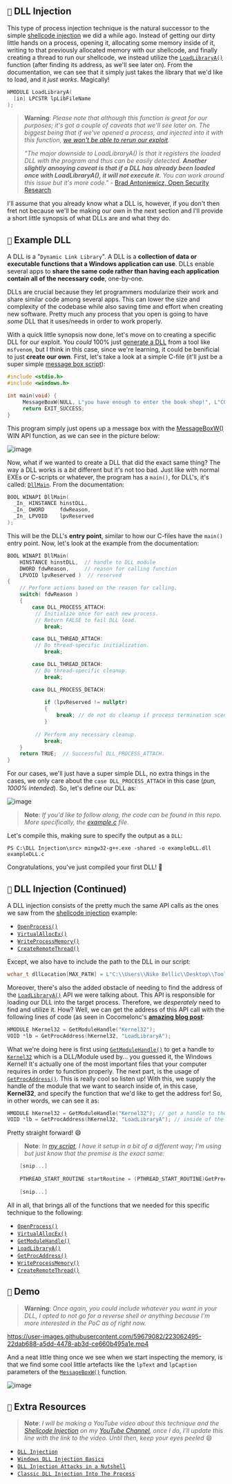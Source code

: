 ## `💉` DLL Injection

This type of process injection technique is the natural successor to the simple [shellcode injection](https://github.com/cr-0w/MALDEV/tree/main/Shellcode%20Injection) we did a while ago. Instead of getting our dirty little hands on a process, opening it, allocating some memory inside of it, writing to that previously allocated memory with our shellcode, and finally creating a thread to run our shellcode, we instead utilize the [`LoadLibraryA()`](https://learn.microsoft.com/en-us/windows/win32/api/libloaderapi/nf-libloaderapi-loadlibrarya?redirectedfrom=MSDN) function (after finding its address, as we'll see later on). From the documentation, we can see that it simply just takes the library that we'd like to load, and it *just works*. Magically!

```c
HMODULE LoadLibraryA(
  [in] LPCSTR lpLibFileName
);
```

> **Warning**: *Please note that although this function is great for our purposes; it's got a couple of caveats that we'll see later on. The biggest being that if we've opened a process, and injected into it with this function, [we won't be able to rerun our exploit](http://blog.opensecurityresearch.com/2013/01/windows-dll-injection-basics.html).*
>
> *"The major downside to LoadLibraryA() is that it registers the loaded DLL with the program and thus can be easily detected. **Another slightly annoying caveat is that if a DLL has already been loaded once with LoadLibraryA(), it will not execute it.** You can work around this issue but it's more code."* - [Brad Antoniewicz, Open Security Research](http://blog.opensecurityresearch.com/2013/01/windows-dll-injection-basics.html)

I'll assume that you already know what a DLL is, however, if you don't then fret not because we'll be making our own in the next section and I'll provide a short little synopsis of what DLLs are and what they do.

## `🔖` Example DLL

A DLL is a "`Dynamic Link Library`". A DLL is a **collection of data or executable functions that a Windows application can use**. DLLs enable several apps to **share the same code rather than having each application contain all of the necessary code**, one-by-one.

DLLs are crucial because they let programmers modularize their work and share similar code among several apps. This can lower the size and complexity of the codebase while also saving time and effort when creating new software. Pretty much any process that you open is going to have *some* DLL that it uses/needs in order to work properly.

With a quick little synopsis now done, let's move on to creating a specific DLL for our exploit. You *could* 100% just [generate a DLL](https://pentestlab.blog/2017/04/04/dll-injection/) from a tool like `msfvenom`, but I think in this case, since we're learning, it could be benificial to just **create our own**. First, let's take a look at a simple C-file (it'll just be a super simple [message box script](https://github.com/cr-0w/low-level/blob/main/C/winapi/winapi.c)):

```cpp
#include <stdio.h>
#include <windows.h>

int main(void) {
     MessageBoxW(NULL, L"you have enough to enter the book shop!", L"COME IN!", MB_OK);
     return EXIT_SUCCESS;
}
```

This program simply just opens up a message box with the [MessageBoxW()](https://learn.microsoft.com/en-us/windows/win32/api/winuser/nf-winuser-messagebox) WIN API function, as we can see in the picture below:

![image](https://user-images.githubusercontent.com/59679082/223012301-23fae22e-c3aa-41cc-ac34-534d9d452346.png)

Now, what if we wanted to create a DLL that did the exact same thing? The way a DLL works is a *bit* different but it's not too bad. Just like with normal EXEs or C-scripts or whatever, the program has a `main()`, for DLL's, it's called: [`DllMain`](https://learn.microsoft.com/en-us/windows/win32/dlls/dllmain). From the documentation:

```cpp
BOOL WINAPI DllMain(
  _In_ HINSTANCE hinstDLL,
  _In_ DWORD     fdwReason,
  _In_ LPVOID    lpvReserved
);
```

This will be the DLL's **entry point**, similar to how our C-files have the `main()` entry point. Now, let's look at the example from the documentation:

```cpp
BOOL WINAPI DllMain(
    HINSTANCE hinstDLL,  // handle to DLL module
    DWORD fdwReason,     // reason for calling function
    LPVOID lpvReserved )  // reserved
{
    // Perform actions based on the reason for calling.
    switch( fdwReason ) 
    { 
        case DLL_PROCESS_ATTACH:
         // Initialize once for each new process.
         // Return FALSE to fail DLL load.
            break;

        case DLL_THREAD_ATTACH:
         // Do thread-specific initialization.
            break;

        case DLL_THREAD_DETACH:
         // Do thread-specific cleanup.
            break;

        case DLL_PROCESS_DETACH:
        
            if (lpvReserved != nullptr)
            {
                break; // do not do cleanup if process termination scenario
            }
            
         // Perform any necessary cleanup.
            break;
    }
    return TRUE;  // Successful DLL_PROCESS_ATTACH.
}
```

For our cases, we'll just have a super simple DLL, no extra things in the cases, we only care about the `case DLL_PROCESS_ATTACH` in this case (*pun, 1000% intended*). So, let's define our DLL as:

![image](https://user-images.githubusercontent.com/59679082/223013305-3bae9d51-547c-429a-b0fc-1762735a10ad.png)

> **Note**: *If you'd like to follow along, the code can be found in this repo. More specifically, the [example.c](https://github.com/cr-0w/MALDEV/blob/main/DLL%20Injection/example.c) file*.

Let's compile this, making sure to specify the output as a `DLL`:

```
PS C:\DLL Injection\src> mingw32-g++.exe -shared -o exampleDLL.dll exampleDLL.c      
```

Congratulations, you've just compiled your first DLL! 🎉

## `💉` DLL Injection (Continued)

A DLL injection consists of the pretty much the same API calls as the ones we saw from the [shellcode injection](https://github.com/cr-0w/MALDEV/tree/main/Shellcode%20Injection) example:

- [`OpenProcess()`](https://learn.microsoft.com/en-us/windows/win32/api/processthreadsapi/nf-processthreadsapi-openprocess)
- [`VirtualAllocEx()`](https://learn.microsoft.com/en-us/windows/win32/api/memoryapi/nf-memoryapi-virtualallocex)
- [`WriteProcessMemory()`](https://learn.microsoft.com/en-us/windows/win32/api/memoryapi/nf-memoryapi-writeprocessmemory)
- [`CreateRemoteThread()`](https://learn.microsoft.com/en-us/windows/win32/api/processthreadsapi/nf-processthreadsapi-createremotethread)

Except, we also have to include the path to the DLL in our script:

```cpp
wchar_t dllLocation[MAX_PATH] = L"C:\\Users\\Niko Bellic\\Desktop\\Tools\\DLL Injection\\example.dll";
```

Moreover, there's also the added obstacle of needing to find the address of the [`LoadLibraryA()`](https://learn.microsoft.com/en-us/windows/win32/api/libloaderapi/nf-libloaderapi-loadlibrarya?redirectedfrom=MSDN) API we were talking about. This API is responsible for loading our DLL into the target process. Therefore, we *desperately* need to find and utilize it. How? Well, we can get the address of this API call with the following lines of code (as seen in Cocomelonc's [**amazing blog post**](https://cocomelonc.github.io/tutorial/2021/09/20/malware-injection-2.html):

```c
HMODULE hKernel32 = GetModuleHandle("Kernel32");
VOID *lb = GetProcAddress(hKernel32, "LoadLibraryA");
```

What we're doing here is first using [`GetModuleHandle()`](https://learn.microsoft.com/en-us/windows/win32/api/libloaderapi/nf-libloaderapi-getmodulehandlea) to get a handle to [`Kernel32`](https://www.techopedia.com/definition/3379/kernel32dll#:~:text=operations%20and%20interrupts.-,Kernel32.,other%20system%20or%20user%20processes.) which is a DLL/Module used by... you guessed it, the Windows Kernel! It's actually one of the most important files that your computer requires in order to function properly. The next part, is the usage of [`GetProcAddress()`](https://learn.microsoft.com/en-us/windows/win32/api/libloaderapi/nf-libloaderapi-getprocaddress). This is really cool so listen up! With this, we supply the handle of the module that we want to search inside of, in this case, **Kernel32**, and specify the function that we'd like to get the address for! So, in other words, we can see it as:

```c
HMODULE hKernel32 = GetModuleHandle("Kernel32"); // get a handle to the Kernel32 Module
VOID *lb = GetProcAddress(hKernel32, "LoadLibraryA"); // inside of the Kernel32 module, look for "LoadLibraryA()"
```

Pretty straight forward! 😄 

> **Note**: *In [my script](dll.c), I have it setup in a bit of a different way; I'm using but just know that the premise is the exact same:*

```c
    [snip...]
    
    PTHREAD_START_ROUTINE startRoutine = (PTHREAD_START_ROUTINE)GetProcAddress(GetModuleHandle(TEXT("Kernel32")), "LoadLibraryW"); 
    
    [snip...]
```

All in all, that brings all of the functions that we needed for this specific technique to the following:

- [`OpenProcess()`](https://learn.microsoft.com/en-us/windows/win32/api/processthreadsapi/nf-processthreadsapi-openprocess)
- [`VirtualAllocEx()`](https://learn.microsoft.com/en-us/windows/win32/api/memoryapi/nf-memoryapi-virtualallocex)
- [`GetModuleHandle()`](https://learn.microsoft.com/en-us/windows/win32/api/libloaderapi/nf-libloaderapi-getmodulehandlea)
- [`LoadLibraryA()`](https://learn.microsoft.com/en-us/windows/win32/api/libloaderapi/nf-libloaderapi-loadlibrarya?redirectedfrom=MSDN)
- [`GetProcAddress()`](https://learn.microsoft.com/en-us/windows/win32/api/libloaderapi/nf-libloaderapi-getprocaddress)
- [`WriteProcessMemory()`](https://learn.microsoft.com/en-us/windows/win32/api/memoryapi/nf-memoryapi-writeprocessmemory)
- [`CreateRemoteThread()`](https://learn.microsoft.com/en-us/windows/win32/api/processthreadsapi/nf-processthreadsapi-createremotethread)

## `💽` Demo

> **Warning**: *Once again, you could include whatever you want in your DLL, I opted to not go for a reverse shell or anything because I'm more interested in the PoC as of right now.* 

https://user-images.githubusercontent.com/59679082/223062495-22dab688-a5dd-4478-ab3d-ce660b495a1e.mp4

And a neat little thing once we see when we start inspecting the memory, is that we find some cool little artefacts like the `lpText` and `lpCaption` parameters of the [`MessageBoxW()`](https://learn.microsoft.com/en-us/windows/win32/api/winuser/nf-winuser-messageboxw) function.

![image](https://user-images.githubusercontent.com/59679082/223063205-0f81ffda-1c52-4e8e-8412-7b6886a3b0f2.png)

## `💖` Extra Resources

> **Note**: *I will be making a YouTube video about this technique and the [Shellcode Injection](https://github.com/cr-0w/MALDEV/tree/main/Shellcode%20Injection) on my [YouTube Channel](https://www.youtube.com/@crr0ww), once I do, I'll update this line with the link to the video. Until then, keep your eyes peeled* 😄 

- [`DLL Injection`](https://www.ired.team/offensive-security/code-injection-process-injection/dll-injection)
- [`Windows DLL Injection Basics`](http://blog.opensecurityresearch.com/2013/01/windows-dll-injection-basics.html)
- [`DLL Injection Attacks in a Nutshell`](https://medium.com/bug-bounty-hunting/dll-injection-attacks-in-a-nutshell-71bc84ac59bd)
- [`Classic DLL Injection Into The Process`](https://cocomelonc.github.io/tutorial/2021/09/20/malware-injection-2.html)
